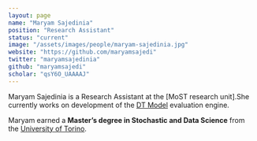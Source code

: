 ```yaml
---
layout: page
name: "Maryam Sajedinia"
position: "Research Assistant"
status: "current"
image: "/assets/images/people/maryam-sajedinia.jpg"
website: "https://github.com/maryamsajedi"
twitter: "maryamsajedinia"
github: "maryamsajedi"
scholar: "qsY6O_UAAAAJ"
---
```


Maryam Sajedinia is a Research Assistant at the [MoST research unit].She currently works on development of the
[DT Model](https://github.com/fbk-most/dt-model) evaluation engine.
<!--more-->

Maryam earned a **Master’s degree in Stochastic and Data Science** from the [University of Torino](https://www.unito.it/).

